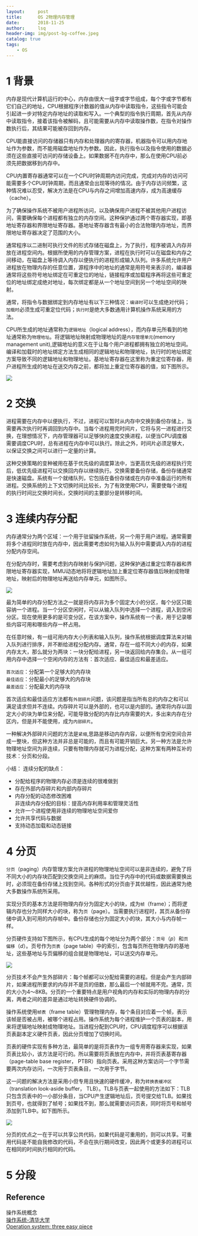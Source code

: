 ```yaml
---
layout:     post
title:      OS 2物理内存管理        
date:       2018-11-25      
author:     lsq    
header-img: img/post-bg-coffee.jpeg
catalog: true
tags:
    - OS
---
```



# 1 背景
内存是现代计算机运行的中心，内存由很大一组字或字节组成，每个字或字节都有它们自己的地址，CPU根据程序计数器的值从内存中读取指令，这些指令可能会引起进一步对特定内存地址的读取和写入。一个典型的指令执行周期，首先从内存中读取指令，接着该指令被解码，且可能需要从内存中读取操作数，在指令对操作数执行后，其结果可能被存回到内存。

CPU能直接访问的存储器只有内存和处理器内的寄存器，机器指令可以用内存地址作为参数，而不能用磁盘地址作为参数。因此，执行指令以及指令使用的数据必须在这些直接可访问的存储设备上。如果数据不在内存中，那么在使用CPU前必须先把数据移到内存中。

CPU内置寄存器通常可以在一个CPU时钟周期内访问完成，完成对内存的访问可能需要多个CPU时钟周期，而且通常会出现等待的情况。由于内存访问频繁，这种情况难以忍受，解决方法是在CPU与内存之间增加高速内存，成为高速缓存（cache）。

为了确保操作系统不被用户进程所访问，以及确保用户进程不被其他用户进程访问，需要确保每个进程都有独立的内存空间。这种保护通过两个寄存器实现，即基地址寄存器和界限地址寄存器。基地址寄存器含有最小的合法物理内存地址，而界限地址寄存器决定了范围的大小。


通常程序以二进制可执行文件的形式存储在磁盘上，为了执行，程序被调入内存并放在进程空间内。根据所使用的内存管理方案，进程在执行时可以在磁盘和内存之间移动，在磁盘上等待调入内存以便执行的进程形成输入队列。许多系统允许用户进程放在物理内存的任意位置，源程序中的地址的通常是用符号来表示的，编译器通常将这些符号地址绑定在可重定位的地址，链接程序或加载程序再将这些可重定位的地址绑定成绝对地址，每次绑定都是从一个地址空间到另一个地址空间的映射。

通常，将指令与数据绑定到内存地址有以下三种情况：`编译时`可以生成绝对代码；`加载时`必须生成可重定位代码；`执行时`是绝大多数通用计算机操作系统采用的方法。

CPU所生成的地址通常称为`逻辑地址`（logical address），而内存单元所看到的地址通常称为`物理地址`。将逻辑地址映射成物理地址的是`内存管理单元`(memory management unit),逻辑地址的意义在于让每个用户进程都拥有独立的地址空间。编译和加载时的地址绑定方法生成相同的逻辑地址和物理地址，执行时的地址绑定方案导致不同的逻辑地址和物理地址。基地址寄存器在这里称为重定位寄存器，用户进程所生成的地址在送交内存之前，都将加上重定位寄存器的值，如下图所示。

![](https://raw.githubusercontent.com/liferlisiqi/liferlisiqi.github.io/master/img/2018-11-25_211944.jpg)


# 2 交换
进程需要在内存中以便执行，不过，进程可以暂时从内存中交换到备份存储上，当需要再次执行时再调回到内存中。当每个进程用完时间片，它将与另一进程进行交换，在理想情况下，内存管理器可以足够快的速度交换进程，以便当CPU调度器需要调度CPU时，总有进程在内存中可以执行。除此之外，时间片必须足够大，以保证交换之间可以进行一定量的计算。

这种交换策略的变种被用在基于优先级的调度算法中，当更高优先级的进程执行完后，低优先级进程可以交换回内存以继续执行。交换需要备份存储，备份存储通常是快速磁盘。系统有一个就绪队列，它包括在备份存储或在内存中准备运行的所有进程。交换系统的上下文切换时间比较长，为了有效使用CPU，需要使每个进程的执行时间比交换时间长，交换时间的主要部分是转移时间。

# 3 连续内存分配
内存通常分为两个区域：一个用于驻留操作系统，另一个用于用户进程。通常需要将多个进程同时放在内存中，因此需要考虑如何为输入队列中需要调入内存的进程分配内存空间。

在分配内存时，需要考虑到内存映射与保护问题，这种保护通过重定位寄存器和界限地址寄存器实现，MMU动态地将将逻辑地址加上重定位寄存器值后映射成物理地址，映射后的物理地址再送给内存单元，如图所示。

![](https://github.com/liferlisiqi/liferlisiqi.github.io/raw/master/img/2018-11-26_os2.jpg)

最为简单的内存分配方法之一就是将内存非为多个固定大小的分区，每个分区只能容纳一个进程。当一个分区空闲时，可以从输入队列中选择一个进程，调入到空闲分区。现在使用更多的是可变分区，在该方案中，操作系统有一个表，用于记录哪些内容可用和哪些内存一杯占用。

在任意时候，有一组可用内存大小列表和输入队列，操作系统根据调度算法来对输入队列进行排序，并不断给进程分配内存。通常，存在一组不同大小的内存，如果内存太大，那么就分为两块：一块分配给进程，另一块返回给内存集合。从一组可用内存中选择一个空闲内存的方法有：首次适应、最佳适应和最差适应。

`首次适应`：分配第一个足够大的内存块  
`最佳适应`：分配最小的足够大的内存块  
`最差适应`：分配最大的内存块  

首次适应和最佳适应方法都有`外部碎片`问题，该问题是指当所有总的内存之和可以满足请求但并不连续。内存碎片可以是外部的，也可以是内部的。通常将内存以固定大小的块为单位来分配，可能导致分配的内存比内存需要的大，多出来内存在分区内，但是并不能使用，成为`内部碎片`。

一种解决外部碎片问题的方法是`紧缩`,思路是移动内存内容，以便所有空闲空间合并成一整块，但这种方法并非总是可能的，而且有可能开销巨大。另一种方法是允许物理地址空间为非连续，只要有物理内存就可为进程分配，这种方案有两种互补的技术：分页和分段。

小结：
连续分配的缺点：
- 分配给程序的物理内存必须是连续的很难做到
- 存在外部内存碎片和内部内存碎片
- 内存分配的动态修改困难   
非连续内存分配的目标：提高内存利用率和管理灵活性
- 允许一个进程使用非连续的物理地址空间爱你
- 允许共享代码与数据
- 支持动态加载和动态链接


# 4 分页
`分页`（paging）内存管理方案允许进程的物理地址空间可以是非连续的，避免了将不同大小的内存块匹配到交换空间上的麻烦。当位于内存中的代码或数据需要换出时，必须现在备份存储上找到空间。各种形式的分页由于其优越性，因此通常为绝大多数操作系统所采用。

实现分页的基本方法是将物理内存分为固定大小的块，成为`帧`（frame）；而将逻辑内存也分为同样大小的块，称为`页`（page）。当需要执行进程时，其页从备份存储中调入到可用的内存帧中。备份存储也分为固定大小的块，其大小与内存帧一样。

分页硬件支持如下图所示，有CPU生成的每个地址分为两个部分：`页号`（*p*）和`页偏移`（*d*）。页号作为`页表`（page table）中的索引，包含每页所在物理内存的基地址，这些基地址与页偏移的组合就是物理地址，可以送交内存单元。

![](https://github.com/liferlisiqi/liferlisiqi.github.io/raw/master/img/2018-11-26_os3.jpg)

分页技术不会产生外部碎片：每个帧都可以分配给需要的进程。但是会产生内部碎片，如果进程所要求的内存并不是页的倍数，那么最后一个帧就用不完。通常，页的大小为4～8KB。分页的一个重要特点是用户视角的内存和实际的物理内存的分离，两者之间的差异是通过地址转换硬件协调的。

操作系统使用`帧表`（frame table）管理物理内存，每个条目对应着一个帧，表示该帧是否被占用，被哪个进程占用。操作系统为每个进程维护一个页表的副本，用来将逻辑地址映射成物理地址。当进程分配到CPU时，CPU调度程序可以根据该页表副本定义硬件页表，因此分页增加了切换时间。

页表的硬件实现有多种方法，最简单的是将页表作为一组专用寄存器来实现，如果页表比较小，该方法是可行的。所以需要将页表放在内存中，并将页表基寄存器（page-table base register， PTBR）指向页表。采用这种方案访问一个字节需要两次内存访问，一次用于页表条目，一次用于字节。

这一问题的解决方法是采用小但专用且快速的硬件缓冲，称为`转换表缓冲区`（translation look-aside buffer， TLB）。TLB与页表一起使用的方法如下：TLB只包含页表中的一小部分条目，当CPU产生逻辑地址后，页号提交给TLB。如果找到页号，也就得到了帧号；如果找不到，那么就需要访问页表，同时将页号和帧号添加到TLB中。如下图所示。

![](https://github.com/liferlisiqi/liferlisiqi.github.io/raw/master/img/2018-11-26_os4.jpg)

分页的优点之一在于可以共享公共代码，如果代码是可重用的，则可以共享。可重用代码是不能自我修改的代码，不会在执行期间改变，因此两个或更多的进程可以在相同的时间执行相同的代码。

# 5 分段










## Reference
操作系统概念    
[操作系统-清华大学](http://os.cs.tsinghua.edu.cn/oscourse/OS2017spring)  
[Operation system: three easy piece](http://pages.cs.wisc.edu/~remzi/OSTEP/)  
